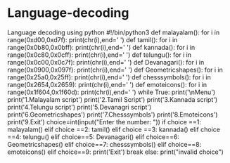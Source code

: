 # Language-decoding
Language decoding using python
#!/bin/python3
def malayalam():
    for i in range(0xd00,0xd7f):
      print(chr(i),end=' ')
def tamil():
    for i in range(0x0b80,0x0bff):
      print(chr(i),end=' ')
def kannada():
    for i in range(0x0c80,0x0cff):
      print(chr(i),end=' ')
def telungu():
    for i in range(0x0c00,0x0c7f):
      print(chr(i),end=' ')
def Devanagari():
    for i in range(0x0900,0x097f):
      print(chr(i),end=' ')
def Geometricshapes():
    for i in range(0x25a0,0x25ff):
      print(chr(i),end=' ')
def chesssymbols():
    for i in range(0x2654,0x2659):
      print(chr(i),end=' ')
def emoteicons():
    for i in range(0x1f604,0x1f60d):
      print(chr(i),end=' ')
while True:
     print('\nMenu')
     print('1.Malayalam script')
     print('2.Tamil Script')
     print('3.Kannada script')
     print('4.Telungu script')
     print('5.Devanagri script')
     print('6.Geometricshapes')
     print('7.Chesssymbols')
     print('8.Emoteicons')
     print('9.Exit')
     choice=int(input("Enter the number: "))
     if choice ==1:
         malayalam()
     elif choice ==2:
         tamil()
     elif choice ==3:
         kannada()
     elif choice ==4:
        telungu()
     elif choice==5:
         Devanagari()
     elif choice==6:
         Geometricshapes()
     elif choice==7:
         chesssymbols()
     elif choice==8:
         emoteicons()
     elif choice==9:
         print('Exit')
         break
     else:
         print("invalid choice")

